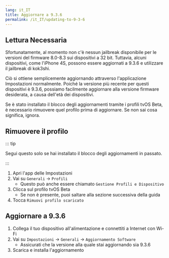 ```yaml
---
lang: it_IT
title: Aggiornare a 9.3.6
permalink: /it_IT/updating-to-9-3-6
---
```


## Lettura Necessaria

Sfortunatamente, al momento non c'è nessun jailbreak disponibile per le versioni del firmware 8.0-8.3 sui dispositivi a 32 bit. Tuttavia, alcuni dispositivi, come l'iPhone 4S, possono essere aggiornati a 9.3.6 e utilizzare il jailbreak di kok3shi.

Ciò si ottiene semplicemente aggiornando attraverso l'applicazione Impostazioni normalmente. Poiché la versione più recente per questi dispositivi è 9.3.6, possiamo facilmente aggiornare alla versione firmware desiderata, a causa dell'età dei dispositivi.

Se è stato installato il blocco degli aggiornamenti tramite i profili tvOS Beta, è necessario rimuovere quel profilo prima di aggiornare. Se non sai cosa significa, ignora.

## Rimuovere il profilo

::: tip

Segui questo solo se hai installato il blocco degli aggiornamenti in passato.

:::

1. Apri l'app delle Impostazioni
1. Vai su `Generali` -> `Profili`
    - Questo può anche essere chiamato `Gestione Profili e Dispositivo`
1. Clicca sul profilo tvOS Beta
    - Se non è presente, puoi saltare alla sezione successiva della guida
1. Tocca `Rimuovi profilo scaricato`

## Aggiornare a 9.3.6

1. Collega il tuo dispositivo all'alimentazione e connettiti a Internet con Wi-Fi
1. Vai su `Impostazioni` -> `Generali` -> `Aggiornamento Software`
    - Assicurati che la versione alla quale stai aggiornando sia 9.3.6
1. Scarica e installa l'aggiornamento